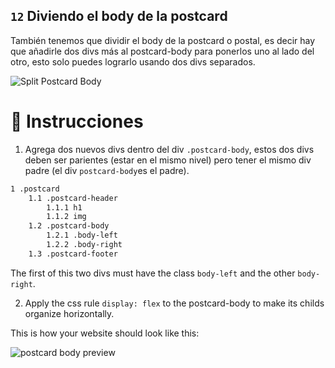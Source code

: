 ## `12` Diviendo el body de la postcard

También tenemos que dividir el body de la postcard o postal, es decir hay que añadirle dos divs más al postcard-body para ponerlos uno al lado del otro, esto solo puedes lograrlo usando dos divs separados.

![Split Postcard Body](https://github.com/breatheco-de/exercise-postcard/blob/learnpack/.learn/assets/12-split-postcard-body.gif?raw=true)

# 📝 Instrucciones

1. Agrega dos nuevos divs dentro del div `.postcard-body`, estos dos divs deben ser parientes (estar en el mismo nivel) pero tener el mismo div padre (el div `postcard-body`es el padre).

```txt
1 .postcard
    1.1 .postcard-header
        1.1.1 h1
        1.1.2 img
    1.2 .postcard-body
        1.2.1 .body-left
        1.2.2 .body-right
    1.3 .postcard-footer
```

The first of this two divs must have the class `body-left` and the other `body-right`.

2. Apply the css rule `display: flex` to the postcard-body to make its childs organize horizontally.

This is how your website should look like this: 

![postcard body preview](https://github.com/breatheco-de/exercise-postcard/blob/learnpack/.learn/assets/VZS6rNiYfC.gif?raw=true)